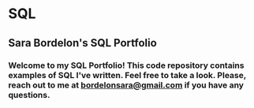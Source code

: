 # SQL
## Sara Bordelon's SQL Portfolio

### Welcome to my SQL Portfolio! This code repository contains examples of SQL I've written. Feel free to take a look. Please, reach out to me at bordelonsara@gmail.com if you have any questions.
